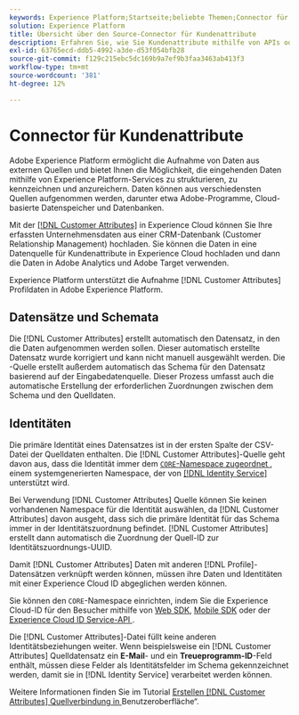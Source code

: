 ```yaml
---
keywords: Experience Platform;Startseite;beliebte Themen;Connector für Kundenattribute
solution: Experience Platform
title: Übersicht über den Source-Connector für Kundenattribute
description: Erfahren Sie, wie Sie Kundenattribute mithilfe von APIs oder der Benutzeroberfläche mit Adobe Experience Platform verbinden
exl-id: 63765ecd-ddb5-4992-a3de-d53f054bfb28
source-git-commit: f129c215ebc5dc169b9a7ef9b3faa3463ab413f3
workflow-type: tm+mt
source-wordcount: '381'
ht-degree: 12%

---
```


# Connector für Kundenattribute

Adobe Experience Platform ermöglicht die Aufnahme von Daten aus externen Quellen und bietet Ihnen die Möglichkeit, die eingehenden Daten mithilfe von Experience Platform-Services zu strukturieren, zu kennzeichnen und anzureichern. Daten können aus verschiedensten Quellen aufgenommen werden, darunter etwa Adobe-Programme, Cloud-basierte Datenspeicher und Datenbanken.

Mit der [[!DNL Customer Attributes]](https://experienceleague.adobe.com/docs/core-services/interface/services/customer-attributes/attributes.html?lang=de) in Experience Cloud können Sie Ihre erfassten Unternehmensdaten aus einer CRM-Datenbank (Customer Relationship Management) hochladen. Sie können die Daten in eine Datenquelle für Kundenattribute in Experience Cloud hochladen und dann die Daten in Adobe Analytics und Adobe Target verwenden.

Experience Platform unterstützt die Aufnahme [!DNL Customer Attributes] Profildaten in Adobe Experience Platform.

## Datensätze und Schemata

Die [!DNL Customer Attributes] erstellt automatisch den Datensatz, in den die Daten aufgenommen werden sollen. Dieser automatisch erstellte Datensatz wurde korrigiert und kann nicht manuell ausgewählt werden. Die -Quelle erstellt außerdem automatisch das Schema für den Datensatz basierend auf der Eingabedatenquelle. Dieser Prozess umfasst auch die automatische Erstellung der erforderlichen Zuordnungen zwischen dem Schema und den Quelldaten.

## Identitäten

Die primäre Identität eines Datensatzes ist in der ersten Spalte der CSV-Datei der Quelldaten enthalten. Die [!DNL Customer Attributes]-Quelle geht davon aus, dass die Identität immer dem [`CORE`-Namespace zugeordnet ](../../../identity-service/features/namespaces.md), einem systemgenerierten Namespace, der von [[!DNL Identity Service]](../../../identity-service/home.md) unterstützt wird.

Bei Verwendung [!DNL Customer Attributes] Quelle können Sie keinen vorhandenen Namespace für die Identität auswählen, da [!DNL Customer Attributes] davon ausgeht, dass sich die primäre Identität für das Schema immer in der Identitätszuordnung befindet. [!DNL Customer Attributes] erstellt dann automatisch die Zuordnung der Quell-ID zur Identitätszuordnungs-UUID.

Damit [!DNL Customer Attributes] Daten mit anderen [!DNL Profile]-Datensätzen verknüpft werden können, müssen ihre Daten und Identitäten mit einer Experience Cloud ID abgeglichen werden können.

Sie können den `CORE`-Namespace einrichten, indem Sie die Experience Cloud-ID für den Besucher mithilfe von [Web SDK](/help/web-sdk/identity/overview.md), [Mobile SDK](https://developer.adobe.com/client-sdks/documentation/mobile-core/identity/) oder der [Experience Cloud ID Service-API ](https://experienceleague.adobe.com/docs/id-service/using/intro/overview.html?lang=de).

Die [!DNL Customer Attributes]-Datei füllt keine anderen Identitätsbeziehungen weiter. Wenn beispielsweise ein [!DNL Customer Attributes] Quelldatensatz ein **E-Mail**- und ein **Treueprogramm-ID**-Feld enthält, müssen diese Felder als Identitätsfelder im Schema gekennzeichnet werden, damit sie in [!DNL Identity Service] verarbeitet werden können.

Weitere Informationen finden Sie im Tutorial [Erstellen  [!DNL Customer Attributes]  Quellverbindung in ](../../tutorials/ui/create/adobe-applications/customer-attributes.md) Benutzeroberfläche“.
